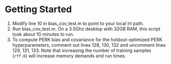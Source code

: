 # Getting Started

1. Modify line 10 in bias_cov_test.m to point to your local irt path.
2. Run bias_cov_test.m. On a 3.5Ghz desktop with 32GB RAM, this script took about 10 minutes to run. 
3. To compute PERK bias and covariance for the holdout-optimized PERK hyperparameters, comment out lines 128, 130, 132 and uncomment lines 129, 131, 133. Note that increasing the number of training samples (`rff.K`) will increase memory demands and run times. 

